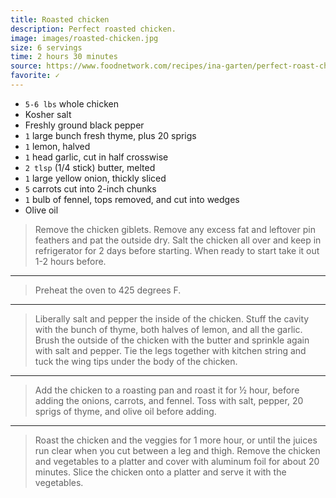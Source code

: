 ```yaml
---
title: Roasted chicken
description: Perfect roasted chicken.
image: images/roasted-chicken.jpg
size: 6 servings
time: 2 hours 30 minutes
source: https://www.foodnetwork.com/recipes/ina-garten/perfect-roast-chicken-recipe-1940592
favorite: ✓
---
```


* `5-6 lbs` whole chicken
* Kosher salt
* Freshly ground black pepper
* `1` large bunch fresh thyme, plus 20 sprigs
* `1` lemon, halved
* `1` head garlic, cut in half crosswise
* `2 tlsp` (1/4 stick) butter, melted
* `1` large yellow onion, thickly sliced
* `5` carrots cut into 2-inch chunks
* `1` bulb of fennel, tops removed, and cut into wedges
*  Olive oil

> Remove the chicken giblets. Remove any excess fat and leftover pin feathers and pat the outside dry. Salt the chicken all over and keep in refrigerator for 2 days before starting. When ready to start take it out 1-2 hours before.

---

> Preheat the oven to 425 degrees F.

---

> Liberally salt and pepper the inside of the chicken. Stuff the cavity with the bunch of thyme, both halves of lemon, and all the garlic. Brush the outside of the chicken with the butter and sprinkle again with salt and pepper. Tie the legs together with kitchen string and tuck the wing tips under the body of the chicken. 

---

> Add the chicken to a roasting pan and roast it for ½ hour, before adding the onions, carrots, and fennel. Toss with salt, pepper, 20 sprigs of thyme, and olive oil before adding.

---

> Roast the chicken and the veggies for 1 more hour, or until the juices run clear when you cut between a leg and thigh. Remove the chicken and vegetables to a platter and cover with aluminum foil for about 20 minutes. Slice the chicken onto a platter and serve it with the vegetables.